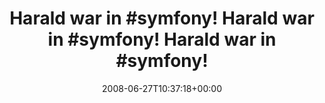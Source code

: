 ---
retweeted: false
source: <a href="http://twitter.com" rel="nofollow">Twitter Web Client</a>
entities:
  hashtags:
  - text: symfony
    indices:
    - '14'
    - '22'
  - text: symfony
    indices:
    - '38'
    - '46'
  - text: symfony
    indices:
    - '62'
    - '70'
  symbols: []
  user_mentions: []
  urls: []
display_text_range:
- '0'
- '96'
favorite_count: '0'
id_str: '844858377'
truncated: false
retweet_count: '0'
id: '844858377'
created_at: Fri Jun 27 10:37:18 +0000 2008
favorited: false
full_text: 'Harald war in #symfony! Harald war in #symfony! Harald war in #symfony!
  http://pastie.org/223275'
lang: sv
tags:
- symfony
- symfony
- symfony
- pesos/twitter
date: '2008-06-27T10:37:18+00:00'
src: https://twitter.com/bascht/status/844858377
original_url: https://twitter.com/bascht/status/844858377
type: twitter_tweet
text: 'Harald war in #symfony! Harald war in #symfony! Harald war in #symfony! http://pastie.org/223275'
title: 'Harald war in #symfony! Harald war in #symfony! Harald war in #symfony!'

---